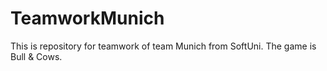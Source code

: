 # TeamworkMunich
This is repository for teamwork of team Munich from SoftUni.
The game is Bull & Cows.
